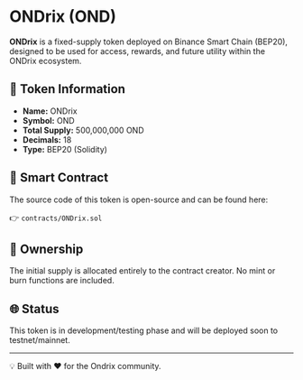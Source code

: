 # ONDrix (OND)

**ONDrix** is a fixed-supply token deployed on Binance Smart Chain (BEP20), designed to be used for access, rewards, and future utility within the ONDrix ecosystem.

## 🧾 Token Information

- **Name:** ONDrix
- **Symbol:** OND
- **Total Supply:** 500,000,000 OND
- **Decimals:** 18
- **Type:** BEP20 (Solidity)

## 📂 Smart Contract

The source code of this token is open-source and can be found here:

👉 `contracts/ONDrix.sol`

## 🔐 Ownership

The initial supply is allocated entirely to the contract creator. No mint or burn functions are included.

## 🌐 Status

This token is in development/testing phase and will be deployed soon to testnet/mainnet.

---

💡 Built with ❤️ for the Ondrix community.
